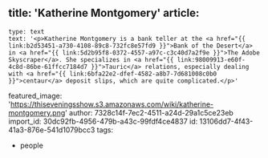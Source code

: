 title: 'Katherine Montgomery'
article:
  -
    type: text
    text: '<p>Katherine Montgomery is a bank teller at the <a href="{{ link:b2d53451-a730-4108-89c8-732fc8e57fd9 }}">Bank of the Desert</a> in <a href="{{ link:5d2b95f8-0372-4557-a97c-c3c40d7a2f9e }}">The Adobe Skyscraper</a>. She specializes in <a href="{{ link:98009913-e60f-4c8d-86be-61ffcc7184d7 }}">Tauric</a> relations, especially dealing with <a href="{{ link:6bfa22e2-dfef-4582-a8b7-7d681008c0b0 }}">centaur</a> deposit slips, which are quite complicated.</p>'
featured_image: 'https://thiseveningsshow.s3.amazonaws.com/wiki/katherine-montgomery.png'
author: 7328c14f-7ec2-4511-a24d-29a1c5ce23eb
import_id: 30dc92fb-4956-479b-a43c-99fdf4ce4837
id: 13106dd7-4f43-41a3-876e-541d1079bcc3
tags:
  - people
